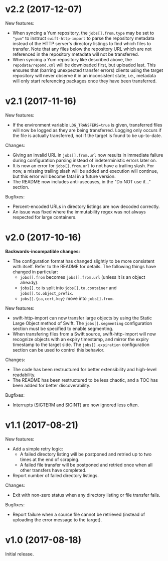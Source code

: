 # v2.2 (2017-12-07)

New features:
- When syncing a Yum repository, the `jobs[].from.type` may be set to `"yum"` to instruct `swift-http-import` to parse
  the repository metadata instead of the HTTP server's directory listings to find which files to transfer. Note that any
  files below the repository URL which are not referenced in the repository metadata will not be transferred.
- When syncing a Yum repository like described above, the `repodata/repomd.xml` will be downloaded first, but uploaded
  last. This ensures that (barring unexpected transfer errors) clients using the target repository will never observe it
  in an inconsistent state, i.e., metadata will only start referencing packages once they have been transferred.

# v2.1 (2017-11-16)

New features:
- If the environment variable `LOG_TRANSFERS=true` is given, transferred files will now be logged as they are being transferred.
  Logging only occurs if the file is actually transferred, not if the target is found to be up-to-date.

Changes:
- Giving an invalid URL in `jobs[].from.url` now results in immediate failure during configuration parsing instead of
  indeterministic errors later on.
- It is now an error for `jobs[].from.url` to not have a trailing slash. For now, a missing trailing slash will be added
  and execution will continue, but this error will become fatal in a future version.
- The README now includes anti-usecases, in the "Do NOT use if..." section.

Bugfixes:
- Percent-encoded URLs in directory listings are now decoded correctly.
- An issue was fixed where the immutability regex was not always respected for large containers.

# v2.0 (2017-10-16)

**Backwards-incompatible changes:**
- The configuration format has changed slightly to be more consistent with itself.
  Refer to the README for details. The following things have changed in particular:
  - `jobs[].from` becomes `jobs[].from.url` (unless it is an object already).
  - `jobs[].to` is split into `jobs[].to.container` and `jobs[].to.object_prefix`.
  - `jobs[].{ca,cert,key}` move into `jobs[].from`.

New features:
- swift-http-import can now transfer large objects by using the Static Large Object method of Swift. The
  `jobs[].segmenting` configuration section must be specified to enable segmenting.
- When transfering files from a Swift source, swift-http-import will now recognize objects with an expiry timestamp, and
  mirror the expiry timestamp to the target side. The `jobs[].expiration` configuration section can be used to control
  this behavior.

Changes:
- The code has been restructured for better extensibility and high-level readability.
- The README has been restructured to be less chaotic, and a TOC has been added for better discoverability.

Bugfixes:
- Interrupts (SIGTERM and SIGINT) are now ignored less often.

# v1.1 (2017-08-21)

New features:
- Add a simple retry logic:
  - A failed directory listing will be postponed and retried up to two times at the end of scraping.
  - A failed file transfer will be postponed and retried once when all other transfers have completed.
- Report number of failed directory listings.

Changes:
- Exit with non-zero status when any directory listing or file transfer fails.

Bugfixes:
- Report failure when a source file cannot be retrieved (instead of uploading the error message to the target).

# v1.0 (2017-08-18)

Initial release.
